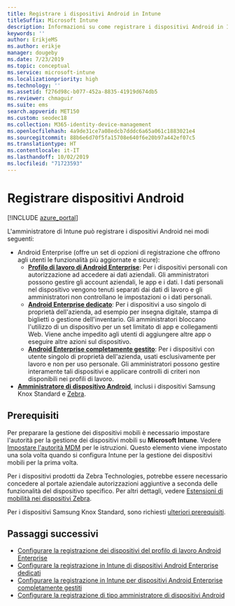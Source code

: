 ```yaml
---
title: Registrare i dispositivi Android in Intune
titleSuffix: Microsoft Intune
description: Informazioni su come registrare i dispositivi Android in Intune.
keywords: ''
author: ErikjeMS
ms.author: erikje
manager: dougeby
ms.date: 7/23/2019
ms.topic: conceptual
ms.service: microsoft-intune
ms.localizationpriority: high
ms.technology: ''
ms.assetid: f276d98c-b077-452a-8835-41919d674db5
ms.reviewer: chmaguir
ms.suite: ems
search.appverid: MET150
ms.custom: seodec18
ms.collection: M365-identity-device-management
ms.openlocfilehash: 4a9de31ce7a08edcb7dddc6a65a061c1883021e4
ms.sourcegitcommit: 88b6e6d70f5fa15708e640f6e20b97a442ef07c5
ms.translationtype: HT
ms.contentlocale: it-IT
ms.lasthandoff: 10/02/2019
ms.locfileid: "71723593"
---
```

# <a name="enroll-android-devices"></a>Registrare dispositivi Android

[!INCLUDE [azure_portal](../includes/azure_portal.md)]

L'amministratore di Intune può registrare i dispositivi Android nei modi seguenti:
- Android Enterprise (offre un set di opzioni di registrazione che offrono agli utenti le funzionalità più aggiornate e sicure):
    - [**Profilo di lavoro di Android Enterprise**](android-work-profile-enroll.md): Per i dispositivi personali con autorizzazione ad accedere ai dati aziendali. Gli amministratori possono gestire gli account aziendali, le app e i dati. I dati personali nel dispositivo vengono tenuti separati dai dati di lavoro e gli amministratori non controllano le impostazioni o i dati personali. 
    - [**Android Enterprise dedicato**](android-kiosk-enroll.md): Per i dispositivi a uso singolo di proprietà dell'azienda, ad esempio per insegna digitale, stampa di biglietti o gestione dell'inventario. Gli amministratori bloccano l'utilizzo di un dispositivo per un set limitato di app e collegamenti Web. Viene anche impedito agli utenti di aggiungere altre app o eseguire altre azioni sul dispositivo.
    - [**Android Enterprise completamente gestito**](android-fully-managed-enroll.md): Per i dispositivi con utente singolo di proprietà dell'azienda, usati esclusivamente per lavoro e non per uso personale. Gli amministratori possono gestire interamente tali dispositivi e applicare controlli di criteri non disponibili nei profili di lavoro. 
- [**Amministratore di dispositivo Android**](android-enroll-device-administrator.md), inclusi i dispositivi Samsung Knox Standard e [Zebra](../configuration/android-zebra-mx-overview.md). 

## <a name="prerequisites"></a>Prerequisiti

Per preparare la gestione dei dispositivi mobili è necessario impostare l'autorità per la gestione dei dispositivi mobili su **Microsoft Intune**. Vedere [Impostare l'autorità MDM](../fundamentals/mdm-authority-set.md) per le istruzioni. Questo elemento viene impostato una sola volta quando si configura Intune per la gestione dei dispositivi mobili per la prima volta.

Per i dispositivi prodotti da Zebra Technologies, potrebbe essere necessario concedere al portale aziendale autorizzazioni aggiuntive a seconda delle funzionalità del dispositivo specifico. Per altri dettagli, vedere [Estensioni di mobilità nei dispositivi Zebra](../configuration/android-zebra-mx-overview.md).

Per i dispositivi Samsung Knox Standard, sono richiesti [ulteriori prerequisiti](android-samsung-knox-mobile-enroll.md).

## <a name="next-steps"></a>Passaggi successivi

- [Configurare la registrazione dei dispositivi del profilo di lavoro Android Enterprise](android-work-profile-enroll.md)
- [Configurare la registrazione in Intune di dispositivi Android Enterprise dedicati](android-kiosk-enroll.md)
- [Configurare la registrazione in Intune per dispositivi Android Enterprise completamente gestiti](android-fully-managed-enroll.md)
- [Configurare la registrazione di tipo amministratore di dispositivi Android](android-enroll-device-administrator.md)

